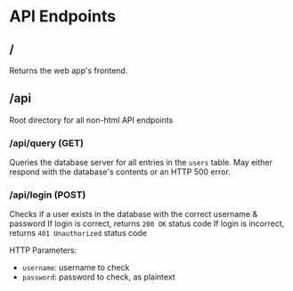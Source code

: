 
# API Endpoints

## /
Returns the web app's frontend.

## /api
Root directory for all non-html API endpoints

### /api/query (GET)
Queries the database server for all entries in the `users` table.
May either respond with the database's contents or an HTTP 500 error.

### /api/login (POST)
Checks if a user exists in the database with the correct username & password
If login is correct, returns `200 OK` status code
If login is incorrect, returns `401 Unauthorized` status code

HTTP Parameters:
- `username`: username to check
- `password`: password to check, as plaintext